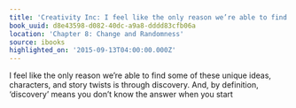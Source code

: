 ```yaml
---
title: 'Creativity Inc: I feel like the only reason we’re able to find some of these…'
book_uuid: d8e43598-d082-40dc-a9a8-dddd83cfb06a
location: 'Chapter 8: Change and Randomness'
source: ibooks
highlighted_on: '2015-09-13T04:00:00.000Z'
---
```


I feel like the only reason we’re able to find some of these unique ideas, characters, and story twists is through discovery. And, by definition, ‘discovery’ means you don’t know the answer when you start